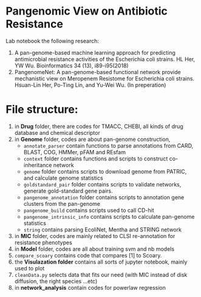 # Pangenomic View on Antibiotic Resistance
Lab notebook the following research:

1. A pan-genome-based machine learning approach for predicting antimicrobial resistance activities of the Escherichia coli strains. HL Her, YW Wu. Bioinformatics 34 (13), i89-i95(2018)
2. PangenomeNet: A pan-genome-based functional network provide mechanistic view on Meropenem Resistome for Escherichia coli strains. Hsuan-Lin Her, Po-Ting Lin, and Yu-Wei Wu. (In preperation)

# File structure:
1. in **Drug** folder, there are codes for TMACC, CHEBI, all kinds of drug database and chemical descriptor
2. in **Genome** folder, codes are about pan-genome construction,
    - `annotate_parser` contain functions to parse annotations from CARD, BLAST, COG, HMMer, pFAM and REsfam
    - `context` folder contains functions and scripts to construct co-inheritance network
    - `genome` folder contains scripts to download genome from PATRIC, and calculate genome statistics
    - `goldstandard_pair` folder contains scripts to validate networks, generate gold-standard gene pairs.
    - `pangenome_annotation` folder contains scripts to annotation gene clusters from the pan-genome
    - `pangenome_build` contains scripts used to call CD-hit
    - `pangenome_intrinsic_info` contains scripts to calculate pan-genome statistics
    - `string` contains parsing EcoliNet, Mentha and STRING network
3. in **MIC** folder, codes are mainly related to CLSI re-annotation for resistance phenotypes
4. in **Model** folder, codes are all about training svm and nb models
5. `compare_scoary` contains code that compares [1] to Scoary.
5. the **Visulazation folder** contains all sorts of jupyter notebook, mainly used to plot
6. `cleanData.py` selects data that fits our need (with MIC instead of disk diffusion, the right species ...etc)
7. in **network_analysis** contain codes for powerlaw regression
